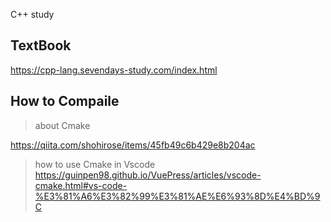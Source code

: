 C++ study

## TextBook
https://cpp-lang.sevendays-study.com/index.html

## How to Compaile
> about Cmake

https://qiita.com/shohirose/items/45fb49c6b429e8b204ac

> how to use Cmake in Vscode
https://guinpen98.github.io/VuePress/articles/vscode-cmake.html#vs-code-%E3%81%A6%E3%82%99%E3%81%AE%E6%93%8D%E4%BD%9C